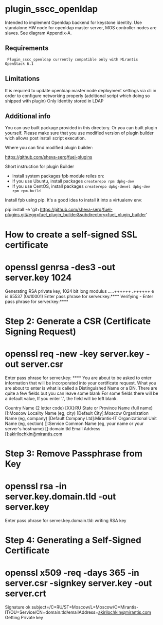 plugin_sscc_openldap
============
Intended to implement Openldap backend for keystone identity. Use standalone HW node for openldap master server, MOS controller nodes are slaves. See diagram Appendix-A.

Requirements
------------
     Plugin_sscc_openldap currently compatible only with Mirantis OpenStack 6.1

Limitations
-----------
It is required to update openldap master node deployment settings via cli in order to configure networking properly (additional script which doing so shipped with plugin)
Only Identity stored in LDAP


Additional info
-----------

You can use built package provided in this directory. Or you can built plugin yourself. Please make sure that you use modified version
of plugin builder wich allows post install script execution.

Where you can find modified plugin builder:

https://github.com/sheva-serg/fuel-plugins

Short instruction for plugin Builder

  - Install system packages fpb module reiles on:
  - If you use Ubuntu, install packages `createrepo rpm dpkg-dev`
  - If you use CentOS, install packages `createrepo dpkg-devel dpkg-dev rpm rpm-build`

Install fpb using pip. It's a good idea to install it into a virtualenv env:

pip install -e 'git+https://github.com/sheva-serg/fuel-plugins.git#egg=fuel_plugin_builder&subdirectory=fuel_plugin_builder'


How to create a self-signed SSL certificate
========

# openssl genrsa -des3 -out server.key 1024
Generating RSA private key, 1024 bit long modulus
.....++++++
.++++++
e is 65537 (0x10001)
Enter pass phrase for server.key:****
Verifying - Enter pass phrase for server.key:****

Step 2: Generate a CSR (Certificate Signing Request)
========

# openssl req -new -key server.key -out server.csr
Enter pass phrase for server.key: ****
You are about to be asked to enter information that will be incorporated
into your certificate request.
What you are about to enter is what is called a Distinguished Name or a DN.
There are quite a few fields but you can leave some blank
For some fields there will be a default value,
If you enter '.', the field will be left blank.

Country Name (2 letter code) [XX]:RU
State or Province Name (full name) []:Moscow
Locality Name (eg, city) [Default City]:Moscow
Organization Name (eg, company) [Default Company Ltd]:Mirantis-IT
Organizational Unit Name (eg, section) []:Service
Common Name (eg, your name or your server's hostname) []:domain.tld
Email Address []:akirilochkin@mirantis.com

Step 3: Remove Passphrase from Key
=======
# openssl rsa -in server.key.domain.tld -out server.key
Enter pass phrase for server.key.domain.tld:
writing RSA key

Step 4: Generating a Self-Signed Certificate
=======
# openssl x509 -req -days 365 -in server.csr -signkey server.key -out server.crt
Signature ok
subject=/C=RU/ST=Moscow/L=Moscow/O=Mirantis-IT/OU=Service/CN=domain.tld/emailAddress=akirilochkin@mirantis.com
Getting Private key
